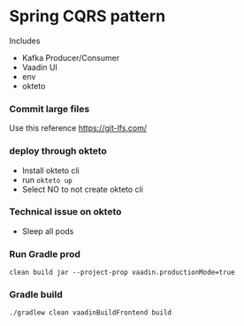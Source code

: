 # Spring CQRS pattern

Includes
- Kafka Producer/Consumer
- Vaadin UI
- env
- okteto


### Commit large files

Use this reference https://git-lfs.com/

### deploy through okteto
- Install okteto cli
- run `okteto up`
- Select NO to not create okteto cli

### Technical issue on okteto
- Sleep all pods

### Run Gradle prod
`clean build jar --project-prop vaadin.productionMode=true`

### Gradle build
`./gradlew clean vaadinBuildFrontend build`